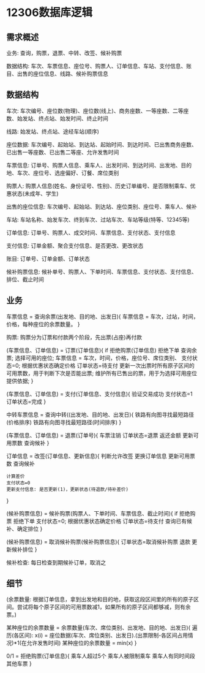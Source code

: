 # 12306数据库逻辑 #

## 需求概述 #

业务: 查询，购票，退票、中转、改签、候补购票

数据结构: 车次、车票信息、座位号、购票人、订单信息、车站、支付信息、账目、出售的座位信息、线路、候补购票信息

## 数据结构 #

车次: 车次编号、座位数(物理)、座位数(线上)、商务座数、一等座数、二等座数、始发站、终点站、始发时间、终止时间

线路: 始发站、终点站、途经车站(顺序)

座位数据: 车次编号、起始站、到达站、起始时间、到达时间、已出售商务座数、已出售一等座数、已出售二等座、允许发售时间

车票信息: 订单号、购票人信息、乘车人、出发时间、到达时间、出发地、目的地、车次、座位号、选座偏好、订餐、席位类别

购票人: 购票人信息(姓名、身份证号、性别)、历史订单编号、是否限制乘车、优惠状态(未成年、学生)

出售的座位信息: 车次编号、起始站、到达站、座位类别、座位号、乘车人、候补

车站: 车站名称、始发车次、终到车次、过站车次、车站等级(特等、12345等)

订单信息: 订单号、购票人、成交时间、车票信息、支付状态、支付信息

支付信息: 订单金额、聚合支付信息、是否更改、更改状态

账目: 订单号、订单金额、订单状态

候补购票信息: 候补单号、购票人、下单时间、车票信息、支付状态、支付信息、排位、截止时间

## 业务 #

车票信息 = 查询余票(出发地、目的地、出发日){
    车票信息 = 车次，过站，时间，价格，每种座位的余票数量。
}

购票: 购票分为订票和付款两个阶段，先出票(占座)再付款

(车票信息、订单信息) = 订票(订单信息){
    if 拒绝购票(订单信息)
        拒绝下单
    查询余票;
    选择可用的座位;
    车票信息 = 车次，时间，价格，座位号、席位类别、
    支付状态=0;
    根据优惠状态确定价格
    订单状态=待支付
    更新一次出票时所有原子区间的可用票数，用于判断下次是否能出票;
    维护所有已售出的票，用于为选择可用座位提供依据;
}

(车票信息、订单信息) = 支付(订单信息、支付信息){
    验证交易成功
    支付状态=1
    订单状态=完成
}

中转车票信息 = 查询中转((出发地、目的地、出发日){
    铁路有向图寻找最短路径(价格排序)
    铁路有向图寻找最短路径(时间排序)
}

(车票信息、订单信息) = 退票(订单号){
    车票注销
    订单状态=退票
    返还金额
    更新可用票数
    查询候补
}

订单信息 = 改签(订单信息、更新信息){
    判断允许改签
    更换订单信息
    更新可用票数
    查询候补

    计算差价
    支付状态=0
    更新支付信息: 是否更新(1)，更新状态(待退款/待补差价)
}

(候补购票信息) = 候补购票(购票人、下单时间、车票信息、截止时间){
    if 拒绝购票
        拒绝下单
    支付状态=0;
    根据优惠状态确定价格
    订单状态=待支付
    查询已有候补、确定排位
}

(候补购票信息) = 取消候补购票(候补购票信息){
    订单状态=取消候补购票
    退款
    更新候补排位
}

候补检查: 每日检查到期候补订单，取消之

## 细节 #

(余票数量: 根据订单信息，拿到出发地和目的地，获取这段区间里的所有的原子区间。尝试将每个原子区间的可用票数减1，如果所有的原子区间都够减，则有余票。)

某种座位的余票数量 = 余票数量(车次、席位类别、出发地、目的地、出发日){
    遍历(各区间):
        x(i) = 座位数据(车次、席位类别、出发日).(出票限制-各区间占用情况)*1(在允许发售时间)
    某种座位的余票数量 = min(x)
}

0/1 = 拒绝购票(订单信息){
    乘车人超过5个
    乘车人被限制乘车
    乘车人有同时间段其他车票
}
